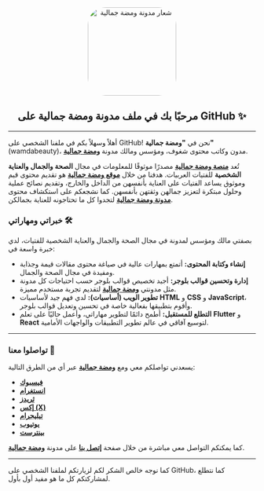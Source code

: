 <div align="center">
  <img src="https://blogger.googleusercontent.com/img/b/R29vZ2xl/AVvXsEgQF_Z4adghuF-p3L81eFl_SMSIIGCUWBv0UQkxNQszXjX05elg5VhbhcgxkmeWodFIf1EoPi9vUWHaAbUVg7fuYTUrKg87P6Jg4LS8YIFA3_mq8GXT6iCUgVHWGruaEQ3B4Da18UsctUIdOdmilPihfWIFsWH935GconEcF7pvDX8IYhKI22LMk1YyOB0/s180-rw/apple-touch-icon-180x180.png" alt="شعار مدونة ومضة جمالية" width="180" height="180" style="border-radius: 20%;">
  <h2>مرحبًا بك في ملف مدونة ومضة جمالية على GitHub ✨</h2>
</div>

---

أهلاً وسهلاً بكم في ملفنا الشخصي على GitHub! نحن في **"ومضة جمالية"** (wamdabeauty)، مدون وكاتب محتوى شغوف، ومؤسس ومالك مدونة **[ومضة جمالية](https://www.wamdabeauty.com/)**.

تُعد **[منصة ومضة جمالية](https://www.wamdabeauty.com/)** مصدرًا موثوقًا للمعلومات في مجال **الصحة والجمال والعناية الشخصية** للفتيات العربيات.
هدفنا من خلال **[موقع ومضة جمالية](https://www.wamdabeauty.com/)** هو تقديم محتوى قيم وموثوق يساعد الفتيات على العناية بأنفسهن من الداخل والخارج، وتقديم نصائح عملية وحلول مبتكرة لتعزيز جمالهن وثقتهن بأنفسهن.
كما نشجعكم على استكشاف محتوى **[مدونة ومضة جمالية](https://www.wamdabeauty.com/)** لتجدوا كل ما تحتاجونه للعناية بجمالكن.

### خبراتي ومهاراتي 🛠️

بصفتي مالك ومؤسس لمدونة في مجال الصحة والجمال والعناية الشخصية للفتيات، لدي خبرة واسعة في:

* **إنشاء وكتابة المحتوى:** أتمتع بمهارات عالية في صياغة محتوى مقالات قيمة وجذابة ومفيدة في مجال الصحة والجمال.
* **إدارة وتحسين قوالب بلوجر:** أجيد تخصيص قوالب بلوجر حسب احتياجات كل مدونة مثل مدونتي **[ومضة جمالية](https://www.wamdabeauty.com/)** لتقديم تجربة مستخدم مميزة.
* **تطوير الويب (أساسيات):** لدي فهم جيد لأساسيات **HTML** و **CSS** و **JavaScript**، وأقوم بتطبيقها بفعالية خاصة في تحسين وتعديل قوالب بلوجر.
* **التطلع للمستقبل:** أطمح دائمًا لتطوير مهاراتي، وأعمل حاليًا على تعلم **Flutter** و **React** لتوسيع آفاقي في عالم تطوير التطبيقات والواجهات الأمامية.

---

### تواصلوا معنا 📧

يسعدني تواصلكم معي ومع **[ومضة جمالية](https://www.wamdabeauty.com/)** عبر أي من الطرق التالية:

* **[فيسبوك](https://www.facebook.com/wamdabeauty)**
* **[انستغرام](https://www.instagram.com/wamdabeauty)**
* **[ثريدز](https://www.threads.com/wamdabeauty)**
* **[إكس (X)](https://x.com/wamdabeauty)**
* **[تيليجرام](https://t.me/wamdabeauty)**
* **[يوتيوب](https://www.youtube.com/wamdabeauty)**
* **[بينترست](https://www.pinterest.com/wamdabeauty)**

كما يمكنكم التواصل معي مباشرة من خلال صفحة **[إتصل بنا](https://www.wamdabeauty.com/p/contact-us.html)** على مدونة **[ومضة جمالية](https://www.wamdabeauty.com/)**.

---

كما نوجه خالص الشكر لكم لزيارتكم لملفنا الشخصي على GitHub، كما نتطلع لمشاركتكم كل ما هو مفيد أول بأول.
